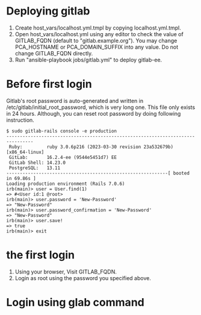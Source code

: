 # Deploying gitlab

1. Create host_vars/localhost.yml.tmpl by copying localhost.yml.tmpl.
2. Open host_vars/localhost.yml using any editor to check the value of GITLAB_FQDN (default to "gitlab.example.org"). You may change PCA_HOSTNAME or PCA_DOMAIN_SUFFIX into any value. Do not change GITLAB_FQDN directly.
3. Run "ansible-playbook jobs/gitlab.yml" to deploy gitlab-ee.

# Before first login

Gitlab's root password is auto-generated and written in /etc/gitlab/initial_root_password, which is very long one. This file only exists in 24 hours.
Although, you can reset root password by doing following instruction.

```
$ sudo gitlab-rails console -e production
--------------------------------------------------------------------------------
 Ruby:         ruby 3.0.6p216 (2023-03-30 revision 23a532679b) [x86_64-linux]
 GitLab:       16.2.4-ee (9544e5451d7) EE
 GitLab Shell: 14.23.0
 PostgreSQL:   13.11
------------------------------------------------------------[ booted in 69.86s ]
Loading production environment (Rails 7.0.6)
irb(main)> user = User.find(1)
=> #<User id:1 @root>
irb(main)> user.password = 'New-Password'
=> "New-Password"
irb(main)> user.password_confirmation = 'New-Password'
=> "New-Password"
irb(main)> user.save!
=> true
irb(main)> exit
```

# the first login

1. Using your browser, Visit GITLAB_FQDN.
2. Login as root using the password you specified above.

# Login using glab command

